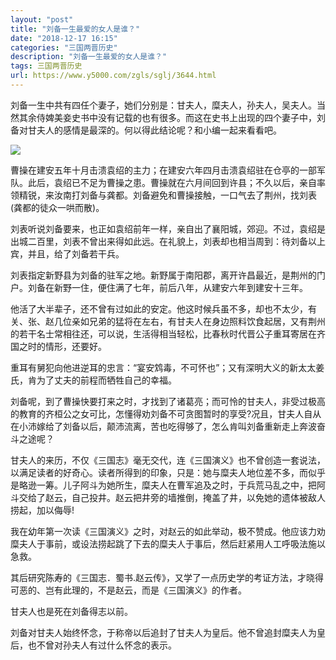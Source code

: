 ```yaml
---
layout: "post"
title: "刘备一生最爱的女人是谁？"
date: "2018-12-17 16:15"
categories: "三国两晋历史"
description: "刘备一生最爱的女人是谁？"
tags: 三国两晋历史
url: https://www.y5000.com/zgls/sglj/3644.html
---
```






刘备一生中共有四任个妻子，她们分别是：甘夫人，糜夫人，孙夫人，吴夫人。当然其余侍婢美妾史书中没有记载的也有很多。而这在史书上出现的四个妻子中，刘备对甘夫人的感情是最深的。何以得此结论呢？和小编一起来看看吧。

![](https://img.y5000.com/uploads/allimg/161020/1503535094-0.jpg)

曹操在建安五年十月击溃袁绍的主力；在建安六年四月击溃袁绍驻在仓亭的一部军队。此后，袁绍已不足为曹操之患。曹操就在六月间回到许县；不久以后，亲自率领精锐，来汝南打刘备与龚都。刘备避免和曹操接触，一口气去了荆州，找刘表(龚都的徒众一哄而散)。

刘表听说刘备要来，也正如袁绍前年一样，亲自出了襄阳城，郊迎。不过，袁绍是出城二百里，刘表不曾出来得如此远。在礼貌上，刘表却也相当周到：待刘备以上宾，并且，给了刘备若干兵。

刘表指定新野县为刘备的驻军之地。新野属于南阳郡，离开许昌最近，是荆州的门户。刘备在新野一住，便住满了七年，前后八年，从建安六年到建安十三年。

他活了大半辈子，还不曾有过如此的安定。他这时候兵虽不多，却也不太少，有关、张、赵几位亲如兄弟的猛将在左右，有甘夫人在身边照料饮食起居，又有荆州的若干名士常相往还，可以说，生活得相当轻松，比春秋时代晋公子重耳寄居在齐国之时的情形，还要好。

重耳有舅犯向他进逆耳的忠言：“宴安鸩毒，不可怀也”；又有深明大义的新太太姜氏，肯为了丈夫的前程而牺牲自己的幸福。

刘备呢，到了曹操快要打来之时，才找到了诸葛亮；而可怜的甘夫人，非受过极高的教育的齐桓公之女可比，怎懂得劝刘备不可贪图暂时的享受?况且，甘夫人自从在小沛嫁给了刘备以后，颠沛流离，苦也吃得够了，怎么肯叫刘备重新走上奔波奋斗之途呢？

甘夫人的来历，不仅《三国志》毫无交代，连《三国演义》也不曾创造一套说法，以满足读者的好奇心。读者所得到的印象，只是：她与糜夫人地位差不多，而似乎是略逊一筹。儿子阿斗为她所生，糜夫人在曹军追及之时，于兵荒马乱之中，把阿斗交给了赵云，自己投井。赵云把井旁的墙推倒，掩盖了井，以免她的遗体被敌人捞起，加以侮辱!

我在幼年第一次读《三国演义》之时，对赵云的如此举动，极不赞成。他应该力劝糜夫人于事前，或设法捞起跳了下去的糜夫人于事后，然后赶紧用人工呼吸法施以急救。

其后研究陈寿的《三国志．蜀书.赵云传》，又学了一点历史学的考证方法，才晓得可恶的、岂有此理的，不是赵云，而是《三国演义》的作者。

甘夫人也是死在刘备得志以前。

刘备对甘夫人始终怀念，于称帝以后追封了甘夫人为皇后。他不曾追封糜夫人为皇后，也不曾对孙夫人有过什么怀念的表示。
